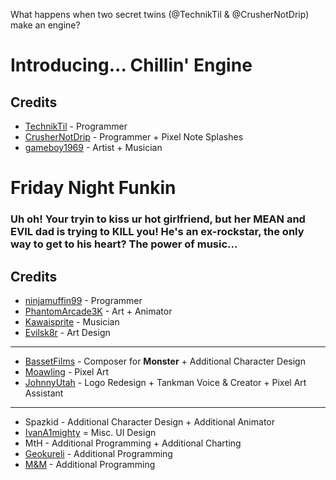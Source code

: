 What happens when two secret twins (@TechnikTil & @CrusherNotDrip) make an engine?
# Introducing... Chillin' Engine

## Credits
- [TechnikTil](https://twitter.com/TechnikTil) - Programmer
- [CrusherNotDrip](https://twitter.com/CrusherNotDrip) - Programmer + Pixel Note Splashes
- [gameboy1969](https://twitter.com/gameboy1969) - Artist + Musician

# Friday Night Funkin

### Uh oh! Your tryin to kiss ur hot girlfriend, but her MEAN and EVIL dad is trying to KILL you! He's an ex-rockstar, the only way to get to his heart? The power of music...

## Credits

- [ninjamuffin99](https://twitter.com/ninja_muffin99) - Programmer
- [PhantomArcade3K](https://twitter.com/phantomarcade3k) - Art + Animator
- [Kawaisprite](https://twitter.com/kawaisprite) - Musician
- [Evilsk8r](https://twitter.com/evilsk8r) - Art Design

---

- [BassetFilms](https://twitter.com/bassetfilms) - Composer for **Monster** + Additional Character Design
- [Moawling](https://twitter.com/moawko) - Pixel Art
- [JohnnyUtah](https://twitter.com/johnnyutahng) - Logo Redesign + Tankman Voice & Creator + Pixel Art Assistant

---

- Spazkid - Additional Character Design + Additional Animator
- [IvanA1mighty](IvanAlmighty) = Misc. UI Design
- MtH - Additional Programming + Additional Charting
- [Geokureli](https://twitter.com/Geokureli) - Additional Programming
- [M&M](https://en.wikipedia.org/wiki/M%26M%27s) - Additional Programming